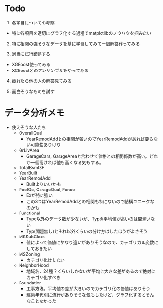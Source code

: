# Todo

1. 各項目についての考察
  - 特に各項目を適切にグラフ化する過程でmatplotlibのノウハウを掴みたい 

2. 特に相関の強そうなデータを基に学習してみて一個解答作ってみる

3. 適当に試行錯誤する
  - XGBoost使ってみる
  - XGBoostとのアンサンブルをやってみる

4. 疲れたら他の人の解答見てみる

5. 面白そうなものを試す

# データ分析メモ

- 使えそうな人たち
  - OverallQual
    - YearRemodAddとの相関が強いのでYearRemodAddがあれば要らない可能性ありけり
  - GrLivArea
    - GarageCars, GarageAreaと合わせて価格との相関係数が高い。どれか一個高ければ他も高くなる気もする。
  - TotalBsmtSF
  - YearBuilt
  - YearRemodAdd
    - Builtよりいいかも
  - PoolQc, GarageQual, Fence
    - Exが特に強い
    - この3つはYearRemodAddとの相関も特にないので結構ユニークなのかも
  - Functional
    - Type以外のデータ数が少ないが、Typの平均値が高いのは間違いない
    - Typ(問題無し)とそれ以外くらいの分け方はしたほうがよさそう
  - MSSubClass
    - 値によって価値にかなり違いがありそうなので、カテゴリカル変数にしておきたい
  - MSZoning
    - カテゴリ化はしたい
  - NeighborHood
    - 地域名、24種？くらいしかないが平均に大きな差があるので絶対にカテゴリ化すべき
  - Foundation
    - 工事方法。平均値の差が大きいのでカテゴリ化の価値はありそう
    - 建築年代別に流行がありそうな気もしたけど、グラフ化するとそんなことなかった
